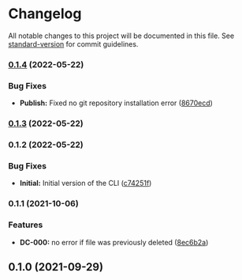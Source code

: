 # Changelog

All notable changes to this project will be documented in this file. See [standard-version](https://github.com/conventional-changelog/standard-version) for commit guidelines.

### [0.1.4](https://github.com/corva-ai/corva-dc-platform-shared/compare/v0.1.2...v0.1.4) (2022-05-22)


### Bug Fixes

* **Publish:** Fixed no git repository installation error ([8670ecd](https://github.com/corva-ai/corva-dc-platform-shared/commit/8670ecdd106f16f4b426b37de2e0324e48a667d4))

### [0.1.3](https://github.com/corva-ai/corva-dc-platform-shared/compare/v0.1.2...v0.1.3) (2022-05-22)

### 0.1.2 (2022-05-22)


### Bug Fixes

* **Initial:** Initial version of the CLI ([c74251f](https://github.com/corva-ai/corva-dc-platform-shared/commit/c74251fab3fb14ea8de95584db8eb01c384e7352))

### 0.1.1 (2021-10-06)


### Features

* **DC-000:** no error if file was previously deleted ([8ec6b2a](https://github.com/corva-ai/corva-dc-platform-shared/commit/8ec6b2a895fd5e57a1f6db50613c4b71b92b5e89))

## 0.1.0 (2021-09-29)
